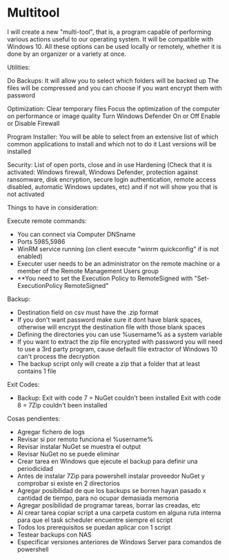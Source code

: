 # Multitool
I will create a new "multi-tool", that is, a program capable of performing various actions useful to our operating system. It will be compatible with Windows 10. All these options can be used locally or remotely, whether it is done by an organizer or a variety at once.

Utilities:

Do Backups:
It will allow you to select which folders will be backed up
The files will be compressed and you can choose if you want encrypt them with password

Optimization:
Clear temporary files
Focus the optimization of the computer on performance or image quality
Turn Windows Defender On or Off
Enable or Disable Firewall

Program Installer:
You will be able to select from an extensive list of which common applications to install and which not to do it
Last versions will be installed

Security:
List of open ports, close and in use
Hardening (Check that it is activated: Windows firewall, Windows Defender, protection against ransomware, disk encryption, secure login authentication, remote access disabled, automatic Windows updates, etc) and if not will show you that is not activated

Things to have in consideration:

Execute remote commands:
 - You can connect via Computer DNSname
 - Ports 5985,5986
 - WinRM service running (on client execute "winrm quickconfig" if is not enabled)
 - Executer user needs to be an administrator on the remote machine or a member of the Remote Management Users group
 - **You need to set the Execution Policy to RemoteSigned with "Set-ExecutionPolicy RemoteSigned"

Backup:
 - Destination field on csv must have the .zip format
 - If you don't want password make sure it dont have blank spaces, otherwise will encrypt the destination file with those blank spaces
 - Defining the directories you can use %username% as a system variable
 - If you want to extract the zip file encrypted with password you will need to use a 3rd party program, cause default file extractor of Windows 10 can't process the decryption
 - The backup script only will create a zip that a folder that at least contains 1 file

Exit Codes:
 - Backup:
         Exit with code 7 = NuGet couldn't been installed
	 Exit with code 8 = 7Zip couldn't been installed

Cosas pendientes:
 - Agregar fichero de logs
 - Revisar si por remoto funciona el %username%
 - Revisar instalar NuGet se muestra el output
 - Revisar NuGet no se puede eliminar
 - Crear tarea en Windows que ejecute el backup para definir una periodicidad
 - Antes de instalar 7Zip para powershell instalar proveedor NuGet y comprobar si existe en 2 directorios
 - Agregar posibilidad de que los backups se borren hayan pasado x cantidad de tiempo, para no ocupar demasiada memoria
 - Agregar posibilidad de programar tareas, borrar las creadas, etc
 - Al crear tarea copiar script a una carpeta custom en alguna ruta interna para que el task scheduler encuentre siempre el script
 - Todos los prerequisitos se puedan aplicar con 1 script
 - Testear backups con NAS
 - Especificar versiones anteriores de Windows Server para comandos de powershell